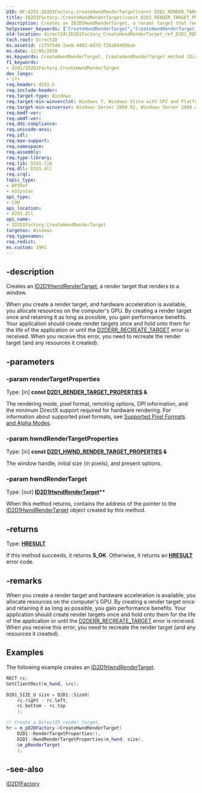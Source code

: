 ```yaml
---
UID: NF:d2d1.ID2D1Factory.CreateHwndRenderTarget(const D2D1_RENDER_TARGET_PROPERTIES &,const D2D1_HWND_RENDER_TARGET_PROPERTIES &,ID2D1HwndRenderTarget)
title: ID2D1Factory::CreateHwndRenderTarget(const D2D1_RENDER_TARGET_PROPERTIES &,const D2D1_HWND_RENDER_TARGET_PROPERTIES &,ID2D1HwndRenderTarget) (d2d1.h)
description: Creates an ID2D1HwndRenderTarget, a render target that renders to a window.
helpviewer_keywords: ["CreateHwndRenderTarget","CreateHwndRenderTarget method [Direct2D]","CreateHwndRenderTarget method [Direct2D]","ID2D1Factory interface","ID2D1Factory interface [Direct2D]","CreateHwndRenderTarget method","ID2D1Factory.CreateHwndRenderTarget","ID2D1Factory.CreateHwndRenderTarget(const D2D1_RENDER_TARGET_PROPERTIES &","const D2D1_HWND_RENDER_TARGET_PROPERTIES &","ID2D1HwndRenderTarget)","ID2D1Factory::CreateHwndRenderTarget","ID2D1Factory::CreateHwndRenderTarget(const D2D1_RENDER_TARGET_PROPERTIES &","const D2D1_HWND_RENDER_TARGET_PROPERTIES &","ID2D1HwndRenderTarget)","d2d1/ID2D1Factory::CreateHwndRenderTarget","direct2d.ID2D1Factory_CreateHwndRenderTarget_ref_D2D1_RENDER_TARGET_PROPERTIES_ref_D2D1_HWND_RENDER_TARGET_PROPERTIES_ptr_ptr_ID2D1HwndRenderTarget"]
old-location: direct2d\ID2D1Factory_CreateHwndRenderTarget_ref_D2D1_RENDER_TARGET_PROPERTIES_ref_D2D1_HWND_RENDER_TARGET_PROPERTIES_ptr_ptr_ID2D1HwndRenderTarget.htm
tech.root: Direct2D
ms.assetid: c1f5f5dd-3ae8-4483-bd7d-f25a69489bab
ms.date: 12/05/2018
ms.keywords: CreateHwndRenderTarget, CreateHwndRenderTarget method [Direct2D], CreateHwndRenderTarget method [Direct2D],ID2D1Factory interface, ID2D1Factory interface [Direct2D],CreateHwndRenderTarget method, ID2D1Factory.CreateHwndRenderTarget, ID2D1Factory.CreateHwndRenderTarget(const D2D1_RENDER_TARGET_PROPERTIES &,const D2D1_HWND_RENDER_TARGET_PROPERTIES &,ID2D1HwndRenderTarget), ID2D1Factory::CreateHwndRenderTarget, ID2D1Factory::CreateHwndRenderTarget(const D2D1_RENDER_TARGET_PROPERTIES &,const D2D1_HWND_RENDER_TARGET_PROPERTIES &,ID2D1HwndRenderTarget), d2d1/ID2D1Factory::CreateHwndRenderTarget, direct2d.ID2D1Factory_CreateHwndRenderTarget_ref_D2D1_RENDER_TARGET_PROPERTIES_ref_D2D1_HWND_RENDER_TARGET_PROPERTIES_ptr_ptr_ID2D1HwndRenderTarget
f1_keywords:
- d2d1/ID2D1Factory.CreateHwndRenderTarget
dev_langs:
- c++
req.header: d2d1.h
req.include-header: 
req.target-type: Windows
req.target-min-winverclnt: Windows 7, Windows Vista with SP2 and Platform Update for Windows Vista [desktop apps \| UWP apps]
req.target-min-winversvr: Windows Server 2008 R2, Windows Server 2008 with SP2 and Platform Update for Windows Server 2008 [desktop apps \| UWP apps]
req.kmdf-ver: 
req.umdf-ver: 
req.ddi-compliance: 
req.unicode-ansi: 
req.idl: 
req.max-support: 
req.namespace: 
req.assembly: 
req.type-library: 
req.lib: D2d1.lib
req.dll: D2d1.dll
req.irql: 
topic_type:
- APIRef
- kbSyntax
api_type:
- COM
api_location:
- D2d1.dll
api_name:
- ID2D1Factory.CreateHwndRenderTarget
targetos: Windows
req.typenames: 
req.redist: 
ms.custom: 19H1
---
```


## -description

Creates an <a href="/windows/win32/api/d2d1/nn-d2d1-id2d1hwndrendertarget">ID2D1HwndRenderTarget</a>, a render target that renders to a window.

When you create a render target, and hardware acceleration is available, you allocate resources on the computer's GPU. By creating a render target once and retaining it as long as possible, you gain performance benefits. Your application should create render targets once and hold onto them for the life of the application or until the <a href="/windows/win32/Direct2D/direct2d-error-codes">D2DERR_RECREATE_TARGET</a> error is received. When you receive this error, you need to recreate the render target (and any resources it created).

## -parameters

### -param renderTargetProperties

Type: [in] <b>const <a href="/windows/win32/api/d2d1/ns-d2d1-d2d1_render_target_properties">D2D1_RENDER_TARGET_PROPERTIES</a> &</b>

The rendering mode, pixel format, remoting options, DPI information, and the minimum DirectX support required for hardware rendering.  For information about supported pixel formats, see  <a href="/windows/win32/Direct2D/supported-pixel-formats-and-alpha-modes">Supported Pixel  Formats and Alpha Modes</a>.

### -param hwndRenderTargetProperties

Type: [in] <b>const <a href="/windows/win32/api/d2d1/ns-d2d1-d2d1_hwnd_render_target_properties">D2D1_HWND_RENDER_TARGET_PROPERTIES</a> &</b>

The window handle, initial size (in pixels), and present options.

### -param hwndRenderTarget

Type: [out] <b><a href="/windows/win32/api/d2d1/nn-d2d1-id2d1hwndrendertarget">ID2D1HwndRenderTarget</a>**</b>

When this method returns, contains the address of the pointer to the <a href="/windows/win32/api/d2d1/nn-d2d1-id2d1hwndrendertarget">ID2D1HwndRenderTarget</a> object created by this method.

## -returns

Type: <b><a href="/windows/win32/com/structure-of-com-error-codes">HRESULT</a></b>

If this method succeeds, it returns <b xmlns:loc="http://microsoft.com/wdcml/l10n">S_OK</b>. Otherwise, it returns an [**HRESULT**](/windows/desktop/com/structure-of-com-error-codes) error code.

## -remarks

When you create a render target and hardware acceleration is available, you allocate resources on the computer's GPU. By creating a render target once and retaining it as long as possible, you gain performance benefits. Your application should create render targets once and hold onto them for the life of the application or until the <a href="/windows/win32/Direct2D/direct2d-error-codes">D2DERR_RECREATE_TARGET</a>  error is received. When you receive this error, you need to recreate the render target (and any resources it created).

## Examples

The following example creates an <a href="/windows/win32/api/d2d1/nn-d2d1-id2d1hwndrendertarget">ID2D1HwndRenderTarget</a>.

```cpp
RECT rc;
GetClientRect(m_hwnd, &rc);

D2D1_SIZE_U size = D2D1::SizeU(
    rc.right - rc.left,
    rc.bottom - rc.top
    );

// Create a Direct2D render target.
hr = m_pD2DFactory->CreateHwndRenderTarget(
    D2D1::RenderTargetProperties(),
    D2D1::HwndRenderTargetProperties(m_hwnd, size),
    &m_pRenderTarget
    );
```

## -see-also

<a href="/windows/win32/api/d2d1/nn-d2d1-id2d1factory">ID2D1Factory</a>